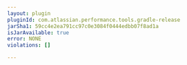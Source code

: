 ```yaml
---
layout: plugin
pluginId: com.atlassian.performance.tools.gradle-release
jarSha1: 59cc4e2ea791cc97c0e3084f0444edbb07f8ad1a
isJarAvailable: true
error: NONE
violations: []

---
```

